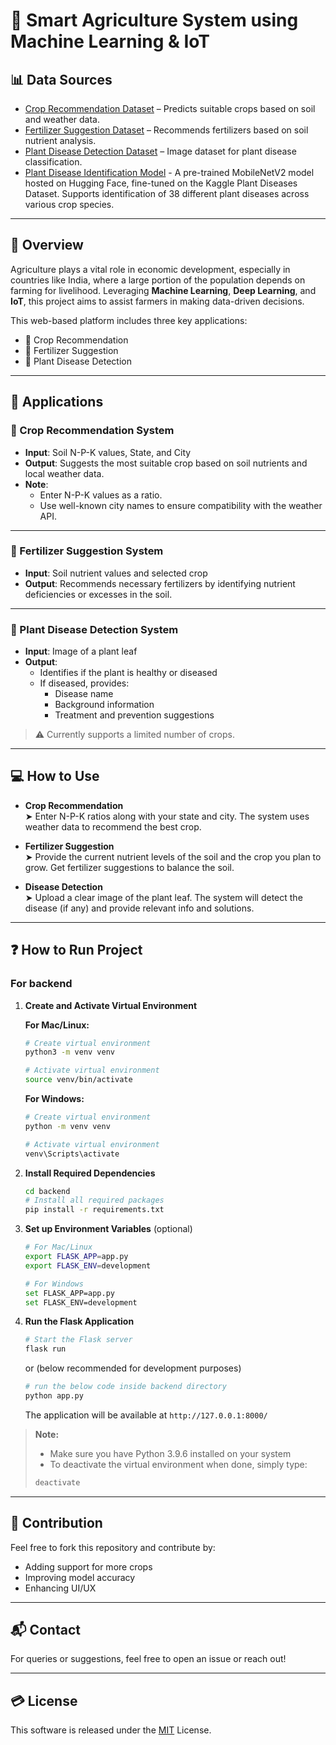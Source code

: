 # 🌾 Smart Agriculture System using Machine Learning & IoT

## 📊 Data Sources
- [Crop Recommendation Dataset](https://www.kaggle.com/atharvaingle/crop-recommendation-dataset) – Predicts suitable crops based on soil and weather data.
- [Fertilizer Suggestion Dataset](https://github.com/Gladiator07/Harvestify/blob/master/Data-processed/fertilizer.csv) – Recommends fertilizers based on soil nutrient analysis.
- [Plant Disease Detection Dataset](https://www.kaggle.com/vipoooool/new-plant-diseases-dataset) – Image dataset for plant disease classification.
- [Plant Disease Identification Model](https://huggingface.co/linkanjarad/mobilenet_v2_1.0_224-plant-disease-identification) - A pre-trained MobileNetV2 model hosted on Hugging Face, fine-tuned on the Kaggle Plant Diseases Dataset. Supports identification of 38 different plant diseases across various crop species.

---

## 🌱 Overview

Agriculture plays a vital role in economic development, especially in countries like India, where a large portion of the population depends on farming for livelihood. Leveraging **Machine Learning**, **Deep Learning**, and **IoT**, this project aims to assist farmers in making data-driven decisions.

This web-based platform includes three key applications:
- 🌾 Crop Recommendation
- 💊 Fertilizer Suggestion
- 🦠 Plant Disease Detection

---

## 🚀 Applications

### 🌾 Crop Recommendation System
- **Input**: Soil N-P-K values, State, and City
- **Output**: Suggests the most suitable crop based on soil nutrients and local weather data.
- **Note**:  
  - Enter N-P-K values as a ratio.  
  - Use well-known city names to ensure compatibility with the weather API.

---

### 💊 Fertilizer Suggestion System
- **Input**: Soil nutrient values and selected crop
- **Output**: Recommends necessary fertilizers by identifying nutrient deficiencies or excesses in the soil.

---

### 🦠 Plant Disease Detection System
- **Input**: Image of a plant leaf
- **Output**: 
  - Identifies if the plant is healthy or diseased  
  - If diseased, provides:
    - Disease name  
    - Background information  
    - Treatment and prevention suggestions

> ⚠️ Currently supports a limited number of crops.

---

## 💻 How to Use

- **Crop Recommendation**  
  ➤ Enter N-P-K ratios along with your state and city. The system uses weather data to recommend the best crop.

- **Fertilizer Suggestion**  
  ➤ Provide the current nutrient levels of the soil and the crop you plan to grow. Get fertilizer suggestions to balance the soil.

- **Disease Detection**  
  ➤ Upload a clear image of the plant leaf. The system will detect the disease (if any) and provide relevant info and solutions.

---
## ❓ How to Run Project

### For backend

1. **Create and Activate Virtual Environment**

   **For Mac/Linux:**
   ```bash
   # Create virtual environment
   python3 -m venv venv

   # Activate virtual environment
   source venv/bin/activate
   ```

   **For Windows:**
   ```bash
   # Create virtual environment
   python -m venv venv

   # Activate virtual environment
   venv\Scripts\activate
   ```

2. **Install Required Dependencies**
   ```bash
   cd backend
   # Install all required packages
   pip install -r requirements.txt
   ```

3. **Set up Environment Variables** (optional)
   ```bash
   # For Mac/Linux
   export FLASK_APP=app.py
   export FLASK_ENV=development

   # For Windows
   set FLASK_APP=app.py
   set FLASK_ENV=development
   ```

4. **Run the Flask Application**
   ```bash
   # Start the Flask server
   flask run
   ```
   or (below recommended for development purposes)
   ```bash
   # run the below code inside backend directory
   python app.py
   ```
   The application will be available at `http://127.0.0.1:8000/`

>**Note:**
>
>- Make sure you have Python 3.9.6 installed on your system
>- To deactivate the virtual environment when done, simply type:
  >  ```bash
  >  deactivate
  > ```

---

## 🤝 Contribution
Feel free to fork this repository and contribute by:
- Adding support for more crops
- Improving model accuracy
- Enhancing UI/UX

---

## 📬 Contact
For queries or suggestions, feel free to open an issue or reach out!

---

## 💳 License
This software is released under the [MIT](https://github.com/AnishSarkar22/Farmalyze/blob/main/LICENSE) License.